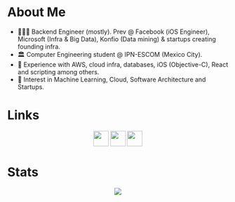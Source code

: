 # About Me

- 👨🏽‍💻 Backend Engineer (mostly). Prev @ Facebook (iOS Engineer), Microsoft (Infra & Big Data), Konfio (Data mining) & startups creating founding infra.
- 🏛 Computer Engineering student @ IPN-ESCOM (Mexico City).
- 🧠 Experience with AWS, cloud infra, databases, iOS (Objective-C), React and scripting among others.
- 🤔 Interest in Machine Learning, Cloud, Software Architecture and Startups. 

# Links
<p align="center">
<a href="https://hecarrillo.github.io/Portfolio/"><img src="https://img.shields.io/badge/portfolio-792DE4.svg?&style=for-the-badge&logo=react&logoColor=white" height=35 target="_blank" ></a>
<a href="https://www.linkedin.com/in/hecarrilloe/"><img  src="https://img.shields.io/badge/linkedin-%230077B5.svg?&style=for-the-badge&logo=linkedin&logoColor=white" height=35 target="_blank" ></a>
<a href="https://drive.google.com/drive/u/0/folders/1Txbp2UUpUGpFO-wO4C15e0tS2B-9OQ1i"><img src="https://img.shields.io/badge/resume-F4B400.svg?&style=for-the-badge&logo=googledrive&logoColor=white" height=35 target="_blank" ></a>
</p>
  
# Stats
<p align="center">
<img src="https://github-readme-stats.vercel.app/api/top-langs/?username=hecarrillo&layout=compact&langs_count=8"/> 
</p>

